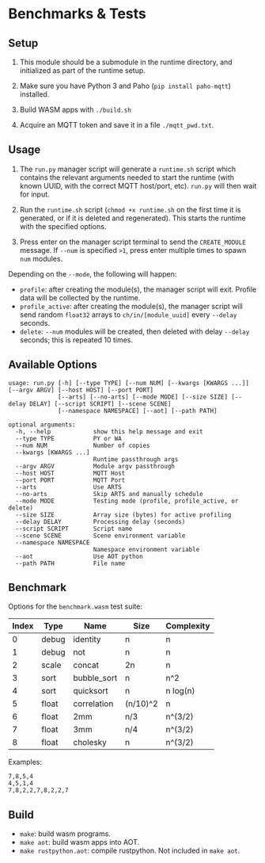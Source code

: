 # Benchmarks & Tests

## Setup

1. This module should be a submodule in the runtime directory, and initialized as part of the runtime setup.

2. Make sure you have Python 3 and Paho (```pip install paho-mqtt```) installed.

3. Build WASM apps with ```./build.sh```

4. Acquire an MQTT token and save it in a file ```./mqtt_pwd.txt```.

## Usage

1. The ```run.py``` manager script will generate a ```runtime.sh``` script which contains the relevant arguments needed to start the runtime (with known UUID, with the correct MQTT host/port, etc). ```run.py``` will then wait for input.

2. Run the ```runtime.sh``` script (```chmod +x runtime.sh``` on the first time it is generated, or if it is deleted and regenerated). This starts the runtime with the specified options.

3. Press enter on the manager script terminal to send the ```CREATE_MODULE``` message. If ```--num``` is specified ```>1```, press enter multiple times to spawn ```num``` modules.

Depending on the ```--mode```, the following will happen:
- ```profile```: after creating the module(s), the manager script will exit. Profile data will be collected by the runtime.
- ```profile_active```: after creating the module(s), the manager script will send random ```float32``` arrays to ```ch/in/[module_uuid]``` every ```--delay``` seconds.
- ```delete```: ```--num``` modules will be created, then deleted with delay ```--delay``` seconds; this is repeated 10 times.

## Available Options

```
usage: run.py [-h] [--type TYPE] [--num NUM] [--kwargs [KWARGS ...]] [--argv ARGV] [--host HOST] [--port PORT]
              [--arts] [--no-arts] [--mode MODE] [--size SIZE] [--delay DELAY] [--script SCRIPT] [--scene SCENE]
              [--namespace NAMESPACE] [--aot] [--path PATH]

optional arguments:
  -h, --help            show this help message and exit
  --type TYPE           PY or WA
  --num NUM             Number of copies
  --kwargs [KWARGS ...]
                        Runtime passthrough args
  --argv ARGV           Module argv passthrough
  --host HOST           MQTT Host
  --port PORT           MQTT Port
  --arts                Use ARTS
  --no-arts             Skip ARTS and manually schedule
  --mode MODE           Testing mode (profile, profile_active, or delete)
  --size SIZE           Array size (bytes) for active profiling
  --delay DELAY         Processing delay (seconds)
  --script SCRIPT       Script name
  --scene SCENE         Scene environment variable
  --namespace NAMESPACE
                        Namespace environment variable
  --aot                 Use AOT python
  --path PATH           File name
```

## Benchmark

Options for the ```benchmark.wasm``` test suite:

| Index | Type | Name | Size | Complexity |
| --- | --- | --- | --- | --- |
| 0 | debug | identity | n | n |
| 1 | debug | not | n | n |
| 2 | scale | concat | 2n | n |
| 3 | sort | bubble_sort | n | n^2 |
| 4 | sort | quicksort | n | n log(n) |
| 5 | float | correlation | (n/10)^2 | n |
| 6 | float | 2mm | n/3 | n^(3/2) |
| 7 | float | 3mm | n/4 | n^(3/2) |
| 8 | float | cholesky | n | n^(3/2)

Examples:
```
7,8,5,4
4,5,1,4
7,8,2,2,7,8,2,2,7
```

## Build

- ```make```: build wasm programs.
- ```make aot```: build wasm apps into AOT.
- ```make rustpython.aot```: compile rustpython. Not included in ```make aot```.
